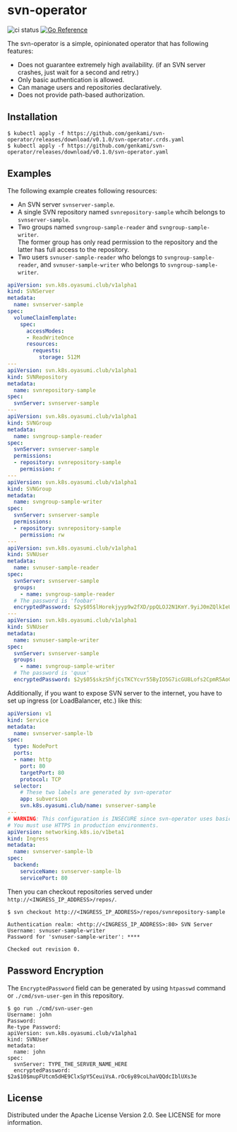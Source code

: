 # svn-operator

![ci status](https://github.com/genkami/svn-operator/workflows/Test/badge.svg)
[![Go Reference](https://pkg.go.dev/badge/github.com/genkami/svn-operator.svg)](https://pkg.go.dev/github.com/genkami/svn-operator)


The svn-operator is a simple, opinionated operator that has following features:

* Does not guarantee extremely high availability. (if an SVN server crashes, just wait for a second and retry.)
* Only basic authentication is allowed.
* Can manage users and repositories declaratively.
* Does not provide path-based authorization.

## Installation

```
$ kubectl apply -f https://github.com/genkami/svn-operator/releases/download/v0.1.0/svn-operator.crds.yaml
$ kubectl apply -f https://github.com/genkami/svn-operator/releases/download/v0.1.0/svn-operator.yaml
```

## Examples

The following example creates following resources:

* An SVN server `svnserver-sample`.
* A single SVN repository named `svnrepository-sample`  whcih belongs to `svnserver-sample`.
* Two groups named `svngroup-sample-reader` and `svngroup-sample-writer`.  
  The former group has only read permission to the repository and the latter has full access to the repository.
* Two users `svnuser-sample-reader` who belongs to `svngroup-sample-reader`, and `svnuser-sample-writer` who belongs to `svngroup-sample-writer`.

``` yaml
apiVersion: svn.k8s.oyasumi.club/v1alpha1
kind: SVNServer
metadata:
  name: svnserver-sample
spec:
  volumeClaimTemplate:
    spec:
      accessModes:
      - ReadWriteOnce
      resources:
        requests:
          storage: 512M
---
apiVersion: svn.k8s.oyasumi.club/v1alpha1
kind: SVNRepository
metadata:
  name: svnrepository-sample
spec:
  svnServer: svnserver-sample
---
apiVersion: svn.k8s.oyasumi.club/v1alpha1
kind: SVNGroup
metadata:
  name: svngroup-sample-reader
spec:
  svnServer: svnserver-sample
  permissions:
  - repository: svnrepository-sample
    permission: r
---
apiVersion: svn.k8s.oyasumi.club/v1alpha1
kind: SVNGroup
metadata:
  name: svngroup-sample-writer
spec:
  svnServer: svnserver-sample
  permissions:
  - repository: svnrepository-sample
    permission: rw
---
apiVersion: svn.k8s.oyasumi.club/v1alpha1
kind: SVNUser
metadata:
  name: svnuser-sample-reader
spec:
  svnServer: svnserver-sample
  groups:
    - name: svngroup-sample-reader
  # The password is 'foobar'
  encryptedPassword: $2y$05$lHorekjyyp9w2fXD/ppQLOJ2N1KmY.9yiJ0mZQlkIeUpUg8enPN4e
---
apiVersion: svn.k8s.oyasumi.club/v1alpha1
kind: SVNUser
metadata:
  name: svnuser-sample-writer
spec:
  svnServer: svnserver-sample
  groups:
    - name: svngroup-sample-writer
  # The password is 'quux'
  encryptedPassword: $2y$05$skzShfjCsTKCYcvr55ByIO5G7icGU8Lofs2CpmR5AoGho9OzBLb4O
```

Additionally, if you want to expose SVN server to the internet, you have to set up ingress (or LoadBalancer, etc.) like this:

``` yaml
apiVersion: v1
kind: Service
metadata:
  name: svnserver-sample-lb
spec:
  type: NodePort
  ports:
  - name: http
    port: 80
    targetPort: 80
    protocol: TCP
  selector:
    # These two labels are generated by svn-operator
    app: subversion
    svn.k8s.oyasumi.club/name: svnserver-sample
---
# WARNING: This configuration is INSECURE since svn-operator uses basic auth.
# You must use HTTPS in production environments.
apiVersion: networking.k8s.io/v1beta1
kind: Ingress
metadata:
  name: svnserver-sample-lb
spec:
  backend:
    serviceName: svnserver-sample-lb
    servicePort: 80
```

Then you can checkout repositories served under `http://<INGRESS_IP_ADDRESS>/repos/`.

```
$ svn checkout http://<INGRESS_IP_ADDRESS>/repos/svnrepository-sample

Authentication realm: <http://<INGRESS_IP_ADDRESS>:80> SVN Server
Username: svnuser-sample-writer
Password for 'svnuser-sample-writer': ****

Checked out revision 0.
```

## Password Encryption
The `EncryptedPassword` field can be generated by using `htpasswd` command or `./cmd/svn-user-gen` in this repository.

```
$ go run ./cmd/svn-user-gen
Username: john
Password: 
Re-type Password: 
apiVersion: svn.k8s.oyasumi.club/v1alpha1
kind: SVNUser
metadata:
  name: john
spec:
  svnServer: TYPE_THE_SERVER_NAME_HERE
  encryptedPassword: $2a$10$mupFUtcm5dHE9ClxSpY5CeuiVsA.rOc6y89coLhaVQQdcIblUXs3e
```

## License

Distributed under the Apache License Version 2.0. See LICENSE for more information.

